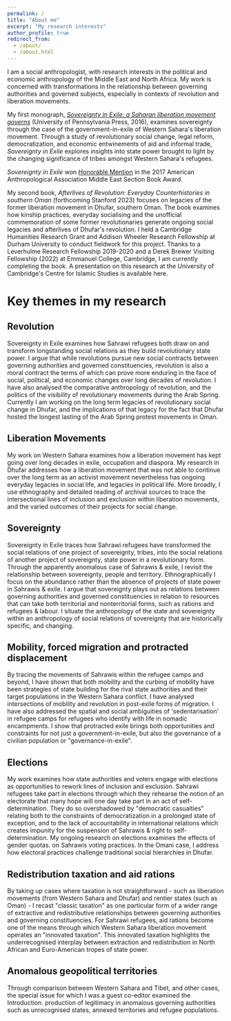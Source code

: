```yaml
---
permalink: /
title: "About me"
excerpt: "My research interests"
author_profile: true
redirect_from:
  - /about/
  - /about.html
---
```


I am a social anthropologist, with research interests in the political and economic anthropology of the Middle East and North Africa. My work is concerned with transformations in the relationship between governing authorities and governed subjects, especially in contexts of revolution and liberation movements.

My first monograph, [*Sovereignty in Exile: a Saharan liberation movement governs*](https://www.pennpress.org/9780812248494/sovereignty-in-exile/) (University of Pennsylvania Press, 2016), examines sovereignty through the case of the government-in-exile of Western Sahara's liberation movement. Through a study of revolutionary social change, legal reform, democratization, and economic entwinements of aid and informal trade, *Sovereignty in Exile* explores insights into state power brought to light by the changing significance of tribes amongst Western Sahara's refugees.

*Sovereignty in Exile* won [Honorable Mention](https://mes.americananthro.org/mes-book-award/) in the 2017 American Anthropological Association Middle East Section Book Award.


My second book, *Afterlives of Revolution: Everyday Counterhistories in southern Oman* (forthcoming Stanford 2023) focuses on legacies of the former liberation movement in Dhufar, southern Oman. The book examines how kinship practices, everyday socialising and the unofficial commemoration of some former revolutionaries generate ongoing social legacies and afterlives of Dhufar's revolution. I held a Cambridge Humanities Research Grant and Addison Wheeler Research Fellowship at Durham University to conduct fieldwork for this project. Thanks to a Leverhulme Research Fellowship 2019-2020 and a Derek Brewer Visiting Fellowship (2022) at Emmanuel College, Cambridge, I am currently completing the book. A presentation on this research at the University of Cambridge's Centre for Islamic Studies is available here.




# Key themes in my research
## Revolution
Sovereignty in Exile examines how Sahrawi refugees both draw on and transform longstanding social relations as they build revolutionary state power. I argue that while revolutions pursue new social contracts between governing authorities and governed constituencies, revolution is also a moral contract the terms of which can prove more enduring in the face of social, political, and economic changes over long decades of revolution. I have also analysed the comparative anthropology of revolution, and the politics of the visibility of revolutionary movements during the Arab Spring. Currently I am working on the long term legacies of revolutionary social change in Dhufar, and the implications of that legacy for the fact that Dhufar hosted the longest lasting of the Arab Spring protest movements in Oman.

## Liberation Movements
My work on Western Sahara examines how a liberation movement has kept going over long decades in exile, occupation and diaspora. My research in Dhufar addresses how a liberation movement that was not able to continue over the long term as an activist movement nevertheless has ongoing everyday legacies in social life, and legacies in political life. More broadly, I use ethnography and detailed reading of archival sources to trace the intersectional lines of inclusion and exclusion within liberation movements, and the varied outcomes of their projects for social change.

## Sovereignty
Sovereignty in Exile traces how Sahrawi refugees have transformed the social relations of one project of sovereignty, tribes, into the social relations of another project of sovereignty, state power in a revolutionary form. Through the apparently anomalous case of Sahrawis & exile, I revisit the relationship between sovereignty, people and territory. Ethnographically I focus on the abundance rather than the absence of projects of state power in Sahrawis & exile. I argue that sovereignty plays out as relations between governing authorities and governed constituencies in relation to resources that can take both territorial and nonterritorial forms, such as rations and refugees & labour. I situate the anthropology of the state and sovereignty within an anthropology of social relations of sovereignty that are historically specific, and changing.

## Mobility, forced migration and protracted displacement
By tracing the movements of Sahrawis within the refugee camps and beyond, I have shown that both mobility and the curbing of mobility have been strategies of state building for the rival state authorities and their target populations in the Western Sahara conflict. I have analysed intersections of mobility and revolution in post-exile forms of migration. I have also addressed the spatial and social ambiguities of 'sedentarisation' in refugee camps for refugees who identify with life in nomadic encampments. I show that protracted exile brings both opportunities and constraints for not just a government-in-exile, but also the governance of a civilian population or "governance-in-exile".

## Elections
My work examines how state authorities and voters engage with elections as opportunities to rework lines of inclusion and exclusion. Sahrawi refugees take part in elections through which they rehearse the notion of an electorate that many hope will one day take part in an act of self-determination. They do so overshadowed by "democratic casualties" relating both to the constraints of democratization in a prolonged state of exception, and to the lack of accountability in international relations which creates impunity for the suspension of Sahrawis & right to self-determination. My ongoing research on elections examines the effects of gender quotas. on Sahrawis voting practices. In the Omani case, I address how electoral practices challenge traditional social hierarchies in Dhufar.

## Redistribution taxation and aid rations
By taking up cases where taxation is not straightforward - such as liberation movements (from Western Sahara and Dhufar) and rentier states (such as Oman) - I recast "classic taxation" as one particular form of a wider range of extractive and redistributive relationships between governing authorities and governing constituencies. For Sahrawi refugees, aid rations become one of the means through which Western Sahara liberation movement operates an "innovated taxation". This innovated taxation highlights the underrecognised interplay between extraction and redistribution in North African and Euro-American tropes of state power.

## Anomalous geopolitical territories
Through comparison between Western Sahara and Tibet, and other cases, the special issue for which I was a guest co-editor examined the Introduction. production of legitimacy in anomalous governing authorities such as unrecognised states, annexed territories and refugee populations.
